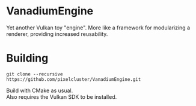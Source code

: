 # VanadiumEngine
Yet another Vulkan toy "engine". More like a framework for modularizing a renderer, providing increased reusability.

# Building
```
git clone --recursive https://github.com/pixelcluster/VanadiumEngine.git
```
Build with CMake as usual.  
Also requires the Vulkan SDK to be installed.
